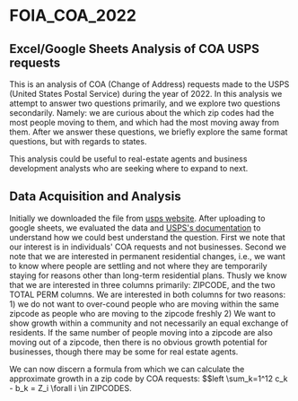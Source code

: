# FOIA_COA_2022
## Excel/Google Sheets Analysis of COA USPS requests

This is an analysis of COA (Change of Address) requests made to the USPS (United States Postal Service) during the year of 2022. 
In this analysis we attempt to answer two questions primarily, and we explore two questions secondarily. Namely: we are curious about the which zip codes had the most people moving to them, and which had the most moving away from them. After we answer these questions, we briefly explore the same format questions, but with regards to states.

This analysis could be useful to real-estate agents and business development analysts who are seeking where to expand to next.

## Data Acquisition and Analysis

Initially we downloaded the file from [usps website](https://about.usps.com/who/legal/foia/documents/change-of-address-stats/Y2022.csv). After uploading to google sheets, we evaluated the data and [USPS's documentation](https://about.usps.com/who/legal/foia/documents/change-of-address-stats/coa-stats-explanation.pdf) to understand how we could best understand the question. First we note that our interest is in individuals' COA requests and not businesses. Second we note that we are interested in permanent residential changes, i.e., we want to know where people are settling and not where they are temporarily staying for reasons other than long-term residential plans. Thusly we know that we are interested in three columns primarily: ZIPCODE, and the two TOTAL PERM columns. We are interested in both columns for two reasons: 1) we do not want to over-cound people who are moving within the same zipcode as people who are moving to the zipcode freshly 2) We want to show growth within a community and not necessarily an equal exchange of residents. If the same number of people moving into a zipcode are also moving out of a zipcode, then there is no obvious growth potential for businesses, though there may be some for real estate agents.

We can now discern a formula from which we can calculate the approximate growth in a zip code by COA requests: $$left \sum_k=1^12 c_k - b_k = Z_i \forall i \in ZIPCODES.
